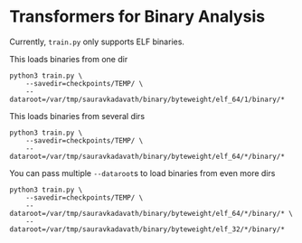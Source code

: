 # Transformers for Binary Analysis


Currently, `train.py` only supports ELF binaries. 

This loads binaries from one dir
```
python3 train.py \
    --savedir=checkpoints/TEMP/ \
    --dataroot=/var/tmp/sauravkadavath/binary/byteweight/elf_64/1/binary/*
```

This loads binaries from several dirs
```
python3 train.py \
    --savedir=checkpoints/TEMP/ \
    --dataroot=/var/tmp/sauravkadavath/binary/byteweight/elf_64/*/binary/*
```

You can pass multiple `--dataroot`s to load binaries from even more dirs
```
python3 train.py \
    --savedir=checkpoints/TEMP/ \
    --dataroot=/var/tmp/sauravkadavath/binary/byteweight/elf_64/*/binary/* \
    --dataroot=/var/tmp/sauravkadavath/binary/byteweight/elf_32/*/binary/*
```

